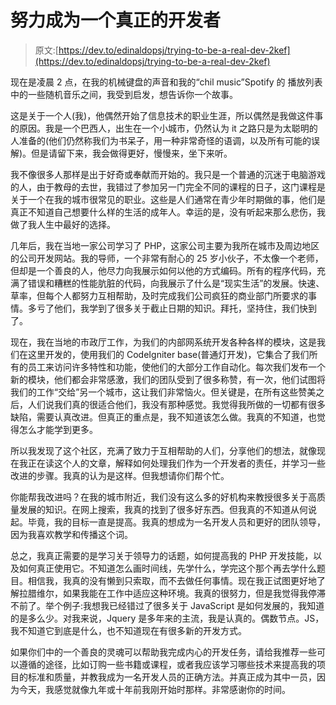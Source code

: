 # 努力成为一个真正的开发者

> 原文:[https://dev.to/edinaldopsj/trying-to-be-a-real-dev-2kef](https://dev.to/edinaldopsj/trying-to-be-a-real-dev-2kef)

现在是凌晨 2 点，在我的机械键盘的声音和我的“chil music”Spotify 的
播放列表中的一些随机音乐之间，我受到启发，想告诉你一个故事。

这是关于一个人(我)，他偶然开始了信息技术的职业生涯，所以偶然是我做这件事的原因。我是一个巴西人，出生在一个小城市，仍然认为 it 之路只是为太聪明的人准备的(他们仍然称我们为书呆子，用一种非常奇怪的语调，以及所有可能的误解)。但是请留下来，我会做得更好，慢慢来，坐下来听。

我不像很多人那样是出于好奇或奉献而开始的。我只是一个普通的沉迷于电脑游戏的人，由于教母的去世，我错过了参加另一门完全不同的课程的日子，这门课程是关于一个在我的城市很常见的职业。这些是人们通常在青少年时期做的事，他们是真正不知道自己想要什么样的生活的成年人。幸运的是，没有听起来那么悲伤，我做了我人生中最好的选择。

几年后，我在当地一家公司学习了 PHP，这家公司主要为我所在城市及周边地区的公司开发网站。我的导师，一个非常有耐心的 25 岁小伙子，不太像一个老师，但却是一个善良的人，他尽力向我展示如何以他的方式编码。所有的程序代码，充满了错误和糟糕的性能肮脏的代码，向我展示了什么是“现实生活”的发展。快速、草率，但每个人都努力互相帮助，及时完成我们公司疯狂的商业部门所要求的事情。多亏了他们，我学到了很多关于截止日期的知识。拜托，坚持住，我们快到了。

现在，我在当地的市政厅工作，为我们的内部网系统开发各种各样的模块，这是我们在这里开发的，使用我们的 CodeIgniter base(普通灯开发)，它集合了我们所有的员工来访问许多特性和功能，使他们的大部分工作自动化。每次我们发布一个新的模块，他们都会非常感激，我们的团队受到了很多称赞，有一次，他们试图将我们的工作“交给”另一个城市，这让我们非常恼火。但关键是，在所有这些赞美之后，人们说我们真的很适合他们，我没有那种感觉。我觉得我所做的一切都有很多缺陷，需要认真改进。但真正的重点是，我不知道该怎么做。我真的不知道，也觉得怎么才能学到更多。

所以我发现了这个社区，充满了致力于互相帮助的人们，分享他们的想法，就像现在我正在读这个人的文章，解释如何处理我们作为一个开发者的责任，并学习一些改进的步骤。我真的认为是这样。但我想请你们帮个忙。

你能帮我改进吗？在我的城市附近，我们没有这么多的好机构来教授很多关于高质量发展的知识。在网上搜索，我真的找到了很多好东西。但我真的不知道从何说起。毕竟，我的目标一直是提高。我真的想成为一名开发人员和更好的团队领导，因为我喜欢教学和传播这个词。

总之，我真正需要的是学习关于领导力的话题，如何提高我的 PHP 开发技能，以及如何真正使用它。不知道怎么画时间线，先学什么，学完这个那个再去学什么题目。相信我，我真的没有懒到只索取，而不去做任何事情。现在我正试图更好地了解拉腊维尔，如果我能在工作中适应这种环境。我真的很努力，但是我觉得我停滞不前了。举个例子:我想我已经错过了很多关于 JavaScript 是如何发展的，我知道的是多么少。对我来说，Jquery 是多年来的主流，我是认真的。偶数节点。JS，我不知道它到底是什么，也不知道现在有很多新的开发方式。

如果你们中的一个善良的灵魂可以帮助我完成内心的开发任务，请给我推荐一些可以遵循的途径，比如订购一些书籍或课程，或者我应该学习哪些技术来提高我的项目的标准和质量，并教我成为一名开发人员的正确方法。并真正成为其中一员，因为今天，我感觉就像九年或十年前我刚开始时那样。非常感谢你的时间。